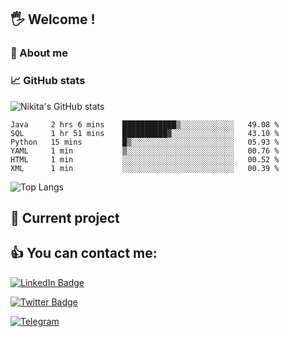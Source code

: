 ## 🖐 Welcome !

### 🙂 About me

### 📈 GitHub stats
![Nikita's GitHub stats](https://github-readme-stats.vercel.app/api?username=DOMOKUL&show_icons=true&theme=gruvbox)

<!--START_SECTION:waka-->

```text
Java     2 hrs 6 mins    ████████████▒░░░░░░░░░░░░   49.08 %
SQL      1 hr 51 mins    ██████████▓░░░░░░░░░░░░░░   43.10 %
Python   15 mins         █▒░░░░░░░░░░░░░░░░░░░░░░░   05.93 %
YAML     1 min           ▒░░░░░░░░░░░░░░░░░░░░░░░░   00.76 %
HTML     1 min           ░░░░░░░░░░░░░░░░░░░░░░░░░   00.52 %
XML      1 min           ░░░░░░░░░░░░░░░░░░░░░░░░░   00.39 %
```

<!--END_SECTION:waka-->

![Top Langs](https://github-readme-stats.vercel.app/api/top-langs/?username=DOMOKUL&layout=compact&show_icons=true&theme=gruvbox)

## 🎨 Current project

## 👍 You can contact me:

[![LinkedIn Badge](https://img.shields.io/badge/LinkedIn-Profile-informational?style=flat&logo=linkedin&logoColor=white&color=0D76A8)](https://www.linkedin.com/in/strokach-nikita-810b50230/)

[![Twitter Badge](https://img.shields.io/badge/Twitter-Profile-informational?style=flat&logo=twitter&logoColor=white&color=0D76A8)](https://twitter.com/domokul)

[![Telegram](https://img.shields.io/badge/Telegram-Profile-informational?style=flat&logo=telegram&logoColor=white&color=0D76A8)](https://t.me/Domokul)


